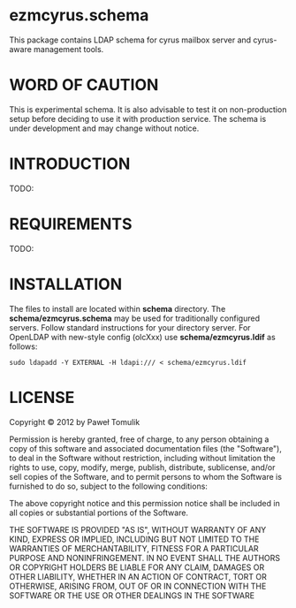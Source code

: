 ezmcyrus.schema
=========================

This package contains LDAP schema for cyrus mailbox server and cyrus-aware
management tools.

WORD OF CAUTION
===============

This is experimental schema. It is also advisable to test it on non-production
setup before deciding to use it with production service. The schema is under
development and may change without notice.

INTRODUCTION
============

TODO:

REQUIREMENTS
============

TODO:

INSTALLATION
============

The files to install are located within **schema** directory. The
**schema/ezmcyrus.schema** may be used for traditionally configured servers.
Follow standard instructions for your directory server. For OpenLDAP with
new-style config (olcXxx) use **schema/ezmcyrus.ldif** as follows:

`sudo ldapadd -Y EXTERNAL -H ldapi:/// < schema/ezmcyrus.ldif`

LICENSE
=======

Copyright &copy; 2012 by Paweł Tomulik

Permission is hereby granted, free of charge, to any person obtaining a copy
of this software and associated documentation files (the "Software"), to deal
in the Software without restriction, including without limitation the rights
to use, copy, modify, merge, publish, distribute, sublicense, and/or sell
copies of the Software, and to permit persons to whom the Software is
furnished to do so, subject to the following conditions:

The above copyright notice and this permission notice shall be included in all
copies or substantial portions of the Software.

THE SOFTWARE IS PROVIDED "AS IS", WITHOUT WARRANTY OF ANY KIND, EXPRESS OR
IMPLIED, INCLUDING BUT NOT LIMITED TO THE WARRANTIES OF MERCHANTABILITY,
FITNESS FOR A PARTICULAR PURPOSE AND NONINFRINGEMENT. IN NO EVENT SHALL THE
AUTHORS OR COPYRIGHT HOLDERS BE LIABLE FOR ANY CLAIM, DAMAGES OR OTHER
LIABILITY, WHETHER IN AN ACTION OF CONTRACT, TORT OR OTHERWISE, ARISING FROM,
OUT OF OR IN CONNECTION WITH THE SOFTWARE OR THE USE OR OTHER DEALINGS IN THE
SOFTWARE
